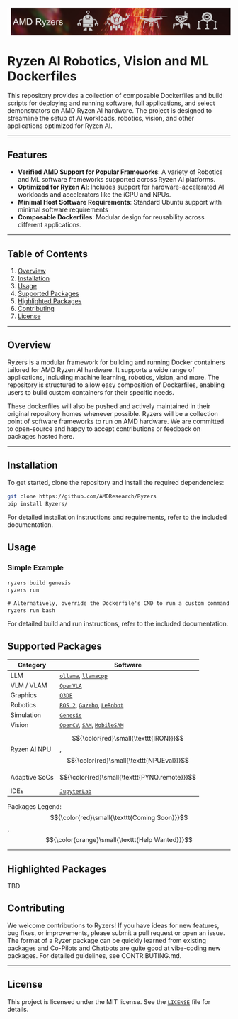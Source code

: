 
![](docs/header.png)

# Ryzen AI Robotics, Vision and ML Dockerfiles

This repository provides a collection of composable Dockerfiles and build scripts for deploying and running software, full applications, and select demonstrators on AMD Ryzen AI hardware. The project is designed to streamline the setup of AI workloads, robotics, vision, and other applications optimized for Ryzen AI.

---

## Features

- **Verified AMD Support for Popular Frameworks**: A variety of Robotics and ML software frameworks supported across Ryzen AI platforms.
- **Optimized for Ryzen AI**: Includes support for hardware-accelerated AI workloads and accelerators like the iGPU and NPUs.
- **Minimal Host Software Requirements**: Standard Ubuntu support with minimal software requirements
- **Composable Dockerfiles**: Modular design for reusability across different applications.

---

## Table of Contents

1. [Overview](#overview)
2. [Installation](#installation)
3. [Usage](#usage)
4. [Supported Packages](#supported-packages)
5. [Highlighted Packages](#highlighted-packages)
5. [Contributing](#contributing)
6. [License](#license)

---

## Overview

Ryzers is a modular framework for building and running Docker containers tailored for AMD Ryzen AI hardware. It supports a wide range of applications, including machine learning, robotics, vision, and more. The repository is structured to allow easy composition of Dockerfiles, enabling users to build custom containers for their specific needs.

These dockerfiles will also be pushed and actively maintained in their original repository homes whenever possible.  Ryzers will be a collection point of software frameworks to run on AMD hardware.  We are committed to open-source and happy to accept contributions or feedback on packages hosted here.

---

## Installation

To get started, clone the repository and install the required dependencies:

```bash
git clone https://github.com/AMDResearch/Ryzers
pip install Ryzers/
```

For detailed installation instructions and requirements, refer to the included documentation.

## Usage


### Simple Example
```
ryzers build genesis
ryzers run 
```

```
# Alternatively, override the Dockerfile's CMD to run a custom command
ryzers run bash
```

For detailed build and run instructions, refer to the included documentation.

## Supported Packages

| Category        | Software                                                                                                    |
|-----------------|--------------------------------------------------------------------------------------------------------------------|
| LLM                     | [`ollama`](packages/llm/ollama), [`llamacpp`](packages/llm/llamacpp)   |
| VLM / VLAM              | [`OpenVLA`](packages/robotics/openvla) |
| Graphics                     | [`O3DE`](packages/graphics/o3de) |
| Robotics                | [`ROS 2`](packages/ros/ros), [`Gazebo`](packages/ros/gazebo), [`LeRobot`](packages/robotics/lerobot)    |
| Simulation                |  [`Genesis`](packages/robotics/genesis)  |
| Vision                  | [`OpenCV`](packages/vision/opencv), [`SAM`](packages/vision/sam), [`MobileSAM`](packages/vision/sam) |
| Ryzen AI NPU                |  $${\color{red}\small{\texttt{IRON}}}$$, $${\color{red}\small{\texttt{NPUEval}}}$$  |
| Adaptive SoCs           | $${\color{red}\small{\texttt{PYNQ.remote}}}$$ |
| IDEs   | [`JupyterLab`](packages/ide/jupyterlab) |

Packages Legend: 
$${\color{red}\small{\texttt{Coming Soon}}}$$, 
$${\color{orange}\small{\texttt{Help Wanted}}}$$


---

## Highlighted Packages

TBD

## Contributing

We welcome contributions to Ryzers! If you have ideas for new features, bug fixes, or improvements, please submit a pull request or open an issue.  The format of a Ryzer package can be quickly learned from existing packages and Co-Pilots and Chatbots are quite good at vibe-coding new packages.  For detailed guidelines, see CONTRIBUTING.md.

---

## License

This project is licensed under the MIT license. See the [`LICENSE`](LICENSE) file for details. 
